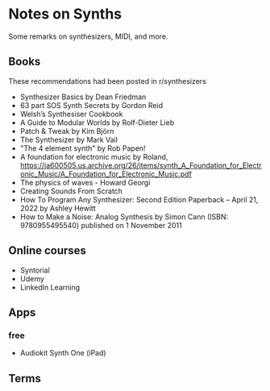 # Notes on Synths

Some remarks on synthesizers,  MIDI, and more.


## Books

These recommendations had been posted in r/synthesizers

* Synthesizer Basics by Dean Friedman
* 63 part SOS Synth Secrets by Gordon Reid
* Welsh’s Synthesiser Cookbook
* A Guide to Modular Worlds by Rolf-Dieter Lieb
* Patch & Tweak by Kim Björn
* The Synthesizer by Mark Vail
* "The 4 element synth" by Rob Papen!
* A foundation for electronic music by Roland, https://ia600505.us.archive.org/26/items/synth_A_Foundation_for_Electronic_Music/A_Foundation_for_Electronic_Music.pdf
* The physics of waves - Howard Georgi
* Creating Sounds From Scratch
* How To Program Any Synthesizer: Second Edition Paperback – April 21, 2022 by Ashley Hewitt
* How to Make a Noise: Analog Synthesis by Simon Cann (ISBN: 9780955495540) published on 1 November 2011

## Online courses

* Syntorial
* Udemy
* LinkedIn Learning

## Apps

### free

* Audiokit Synth One (iPad)

## Terms


